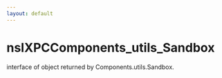 ```yaml
---
layout: default
---
```


# nsIXPCComponents_utils_Sandbox #

interface of object returned by Components.utils.Sandbox.


